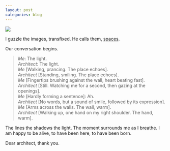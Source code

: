 ```yaml
---
layout: post
categories: blog
---
```

![](http://25.media.tumblr.com/tumblr_mb9u48ON9A1qb5ttuo1_1280.jpg)

I guzzle the images, transfixed. He calls them, [spaces](http://pinterest.com/shujihisada/spaces/).

Our conversation begins.

> _Me_: The light.  
> _Architect_: The light.  
> _Me_ [Walking, prancing. The place echoes].  
> _Architect_ [Standing, smiling. The place echoes].  
> _Me_ [Fingertips brushing against the wall, heart beating fast].  
> _Architect_ [Still. Watching me for a second, then gazing at the openings].  
> _Me_ [Hardly forming a sentence]: Ah.  
> _Architect_ [No words, but a sound of smile, followed by its expression].  
> _Me_ [Arms across the walls. The wall, warm].  
> _Architect_ [Walking up, one hand on my right shoulder. The hand, warm].  

The lines the shadows the light. The moment surrounds me as I breathe. I am happy to be alive, to have been here, to have been born. 

Dear architect, thank you.